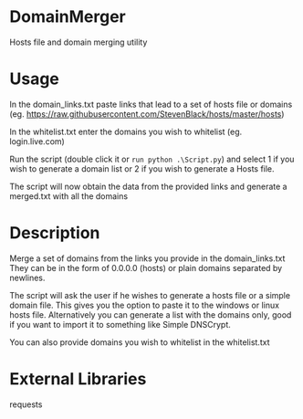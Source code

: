 # DomainMerger
Hosts file and domain merging utility

# Usage

In the domain_links.txt paste links that lead to a set of hosts file or domains (eg. https://raw.githubusercontent.com/StevenBlack/hosts/master/hosts)

In the whitelist.txt enter the domains you wish to whitelist (eg. login.live.com)

Run the script (double click it or `run python .\Script.py`) and select 1 if you wish to generate a domain list or 2 if you wish to generate a Hosts file.

The script will now obtain the data from the provided links and generate a merged.txt with all the domains

# Description
Merge a set of domains from the links you provide in the domain_links.txt
They can be in the form of 0.0.0.0 (hosts) or plain domains separated by newlines.

The script will ask the user if he wishes to generate a hosts file or a simple domain file.
This gives you the option to paste it to the windows or linux hosts file.
Alternatively you can generate a list with the domains only, good if you want to import it to something like Simple DNSCrypt.

You can also provide domains you wish to whitelist in the whitelist.txt

# External Libraries
requests
